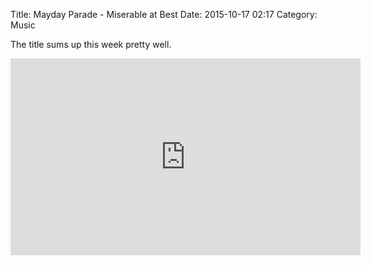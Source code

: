Title: Mayday Parade - Miserable at Best
Date: 2015-10-17 02:17
Category: Music

The title sums up this week pretty well.

<iframe width="560" height="315" src="https://www.youtube.com/embed/GqM3Dr7agjY" frameborder="0" allowfullscreen></iframe>

